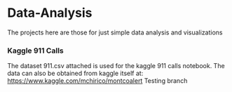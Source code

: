 # Data-Analysis
The projects here are those for just simple data analysis and visualizations

### Kaggle 911 Calls
The dataset 911.csv attached is used for the kaggle 911 calls notebook. The data can also be obtained from kaggle itself at: https://www.kaggle.com/mchirico/montcoalert
Testing branch
